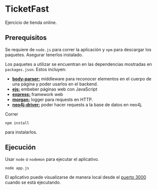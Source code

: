# TicketFast
Ejercicio de tienda online.

## Prerequisitos
Se requiere de `node.js` para correr la aplicación y `npm` para descargar los paquetes. Asegurar tenerlos instalado.

Los paquetes a utilizar se encuentran en las dependencias mostradas en `packages.json`. Estos incluyen:
- **[body-parser:](https://www.npmjs.com/package/body-parser)** middleware para reconocer elementos en el cuerpo de una página y poder usarlos en el backend.
- **[ejs:](https://www.npmjs.com/package/express)** embeber páginas web con JavaScript
- **[express:](https://www.npmjs.com/package/express)** framework web
- **[morgan:](https://www.npmjs.com/package/morgan)** logger para requests en HTTP.
- **[neo4j-driver:](https://www.npmjs.com/package/neo4j-driver)** poder hacer requests a la base de datos en neo4j.

Correr 
```
npm install
```
para instalarlos.

## Ejecución
Usar `node` o `nodemon` para ejecutar el aplicativo.
```
node app.js
```

El aplicativo puede visualizarse de manera local desde el [puerto 3000](http://localhost:3000/) cuando se está ejecutando.
